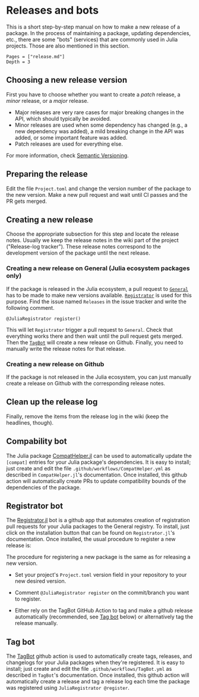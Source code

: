 # Releases and bots

This is a short step-by-step manual on how to make a new release of a package.
In the process of maintaining a package, updating dependencies, etc.,
there are some "bots" (services) that are commonly used in Julia projects. Those
are also mentioned in this section.

```@contents
Pages = ["release.md"]
Depth = 3
```

## Choosing a new release version

First you have to choose whether you want to create a *patch* release, a *minor*
release, or a *major* release.

* Major releases are very rare cases for major breaking changes in the API,
  which should typically be avoided.
* Minor releases are used when some dependency has changed (e.g., a new
  dependency was added), a mild breaking change in the API was added, or some
  important feature was added.
* Patch releases are used for everything else.

For more information, check [Semantic Versioning](https://semver.org/).


## Preparing the release

Edit the file `Project.toml` and change the version number of the package to the
new version. Make a new pull request and wait until CI passes and the PR gets merged.


## Creating a new release

Choose the appropriate subsection for this step and locate the release notes.
Usually we keep the release notes in the wiki part of the project
("Release-log tracker").
These release notes correspond to the development version of the package until
the next release.


### Creating a new release on General (Julia ecosystem packages only)

If the package is released in the Julia ecosystem, a pull request to
[`General`](https://github.com/JuliaRegistries/General) has to be made to make
new versions available.
[`Registrator`](https://juliaregistrator.github.io/) is used for this purpose.
Find the issue named `Releases` in the issue tracker and write the following
comment.

    @JuliaRegistrator register()

This will let `Registrator` trigger a pull request to `General`.
Check that everything works there and then wait until the pull request gets
merged.
Then the [`TagBot`](https://github.com/apps/julia-tagbot) will create a new
release on Github.
Finally, you need to manually write the release notes for that release.


### Creating a new release on Github

If the package is not released in the Julia ecosystem, you can just manually
create a release on Github with the corresponding release notes.


## Clean up the release log

Finally, remove the items from the release log in the wiki (keep the headlines,
though).

## Compability bot

The Julia package [CompatHelper.jl](https://github.com/JuliaRegistries/CompatHelper.jl)
can be used to automatically update the `[compat]` entries for your Julia package's
dependencies. It is easy to install; just create and edit the file
`.github/workflows/CompatHelper.yml` as described in `CompatHelper.jl`'s documentation.
Once installed, this github action will automatically create PRs to update compatibility
bounds of the dependencies of the package.

## Registrator bot

The [Registrator.jl](https://github.com/JuliaRegistries/Registrator.jl) bot is a
github app that automates creation of registration pull requests for your Julia packages
to the General registry. To install, just click on the installation button that can be
found on `Registrator.jl`'s documentation. Once installed, the usual procedure to
register a new release is:

The procedure for registering a new package is the same as for releasing a new version.

- Set your project's `Project.toml` version field in your repository to your new desired version.

- Comment `@JuliaRegistrator register` on the commit/branch you want to register.

- Either rely on the TagBot GitHub Action to tag and make a github release automatically
  (recommended, see [Tag bot](@ref) below) or alternatively tag the release manually.

## Tag bot

The [TagBot](https://github.com/JuliaRegistries/TagBot) github action is used to
automatically create tags, releases, and changelogs for your Julia packages when they're
registered. It is easy to install; just create and edit the file
`.github/workflows/TagBot.yml` as described in `TagBot`'s documentation.
Once installed, this github action will automatically create a release and tag a release
log each time the package was registered using `JuliaRegistrator @register`.
